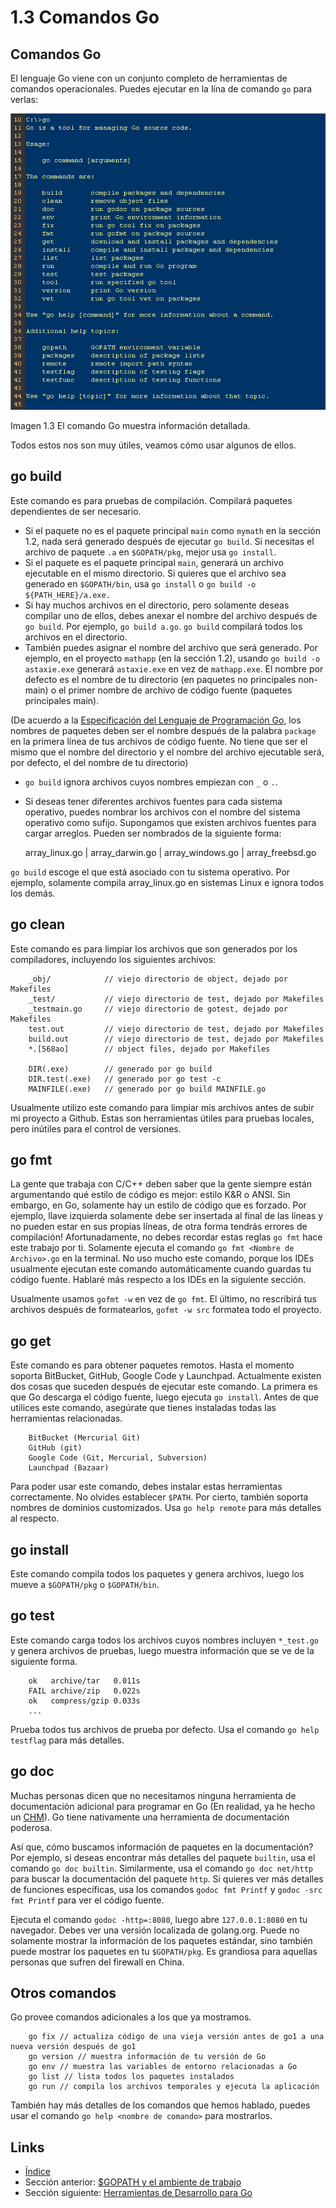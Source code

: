# 1.3 Comandos Go

## Comandos Go

El lenguaje Go viene con un conjunto completo de herramientas de comandos operacionales. Puedes ejecutar en la lína de comando `go` para verlas:

![](images/1.3.go.png?raw=true)

Imagen 1.3 El comando Go muestra información detallada.

Todos estos nos son muy útiles, veamos cómo usar algunos de ellos.

## go build

Este comando es para pruebas de compilación. Compilará paquetes dependientes de ser necesario.

- Si el paquete no es el paquete principal `main` como `mymath` en la sección 1.2, nada será generado después de ejecutar `go build`. Si necesitas el archivo de paquete `.a` en `$GOPATH/pkg`, mejor usa `go install`.
- Si el paquete es el paquete principal `main`, generará un archivo ejecutable en el mismo directorio. Si quieres que el archivo sea generado en `$GOPATH/bin`, usa `go install` o `go build -o ${PATH_HERE}/a.exe.`
- Si hay muchos archivos en el directorio, pero solamente deseas compilar uno de ellos, debes anexar el nombre del archivo después de `go build`. Por ejemplo, `go build a.go`. `go build` compilará todos los archivos en el directorio.
- También puedes asignar el nombre del archivo que será generado. Por ejemplo, en el proyecto `mathapp` (en la sección 1.2), usando `go build -o astaxie.exe` generará `astaxie.exe` en vez de `mathapp.exe`. El nombre por defecto es el nombre de tu directorio (en paquetes no principales non-main) o el primer nombre de archivo de código fuente (paquetes principales main).

(De acuerdo a la [Especificación del Lenguaje de Programación Go](https://golang.org/ref/spec), los nombres de paquetes deben ser el nombre después de la palabra `package` en la primera línea de tus archivos de código fuente. No tiene que ser el mismo que el nombre del directorio y el nombre del archivo ejecutable será, por defecto, el del nombre de tu directorio)

- `go build` ignora archivos cuyos nombres empiezan con `_` o `.`.
- Si deseas tener diferentes archivos fuentes para cada sistema operativo, puedes nombrar los archivos con el nombre del sistema operativo como sufijo. Supongamos que existen archivos fuentes para cargar arreglos. Pueden ser nombrados de la siguiente forma:

	array_linux.go | array_darwin.go | array_windows.go | array_freebsd.go

`go build` escoge el que está asociado con tu sistema operativo. Por ejemplo, solamente compila array_linux.go en sistemas Linux e ignora todos los demás.

## go clean

Este comando es para limpiar los archivos que son generados por los compiladores, incluyendo los siguientes archivos:
```
	_obj/            // viejo directorio de object, dejado por Makefiles
	_test/           // viejo directorio de test, dejado por Makefiles
	_testmain.go     // viejo directorio de gotest, dejado por Makefiles
	test.out         // viejo directorio de test, dejado por Makefiles
	build.out        // viejo directorio de test, dejado por Makefiles
	*.[568ao]        // object files, dejado por Makefiles

	DIR(.exe)        // generado por go build
	DIR.test(.exe)   // generado por go test -c
	MAINFILE(.exe)   // generado por go build MAINFILE.go
```
Usualmente utilizo este comando para limpiar mis archivos antes de subir mi proyecto a Github. Estas son herramientas útiles para pruebas locales, pero inútiles para el control de versiones.

## go fmt

La gente que trabaja con C/C++ deben saber que la gente siempre están argumentando qué estilo de código es mejor: estilo K&R o ANSI. Sin embargo, en Go, solamente hay un estilo de código que es forzado. Por ejemplo, llave izquierda solamente debe ser insertada al final de las líneas y no pueden estar en sus propias líneas, de otra forma tendrás errores de compilación! Afortunadamente, no debes recordar estas reglas `go fmt` hace este trabajo por ti. Solamente ejecuta el comando `go fmt <Nombre de Archivo>.go` en la terminal. No uso mucho este comando, porque los IDEs usualmente ejecutan este comando automáticamente cuando guardas tu código fuente. Hablaré más respecto a los IDEs en la siguiente sección.

Usualmente usamos `gofmt -w` en vez de `go fmt`. El último, no rescribirá tus archivos después de formatearlos, `gofmt -w src` formatea todo el proyecto.

## go get

Este comando es para obtener paquetes remotos. Hasta el momento soporta BitBucket, GitHub, Google Code y Launchpad. Actualmente existen dos cosas que suceden después de ejecutar este comando. La primera es que Go descarga el código fuente, luego ejecuta `go install`. Antes de que utilices este comando, asegúrate que tienes instaladas todas las herramientas relacionadas.
```
	BitBucket (Mercurial Git)
	GitHub (git)
	Google Code (Git, Mercurial, Subversion)
	Launchpad (Bazaar)
```
Para poder usar este comando, debes instalar estas herramientas correctamente. No olvides establecer `$PATH`. Por cierto, también soporta nombres de dominios customizados. Usa `go help remote` para más detalles al respecto.

## go install

Este comando compila todos los paquetes y genera archivos, luego los mueve a `$GOPATH/pkg` o `$GOPATH/bin`.

## go test

Este comando carga todos los archivos cuyos nombres incluyen `*_test.go` y genera archivos de pruebas, luego muestra información que se ve de la siguiente forma.
```
	ok   archive/tar   0.011s
	FAIL archive/zip   0.022s
	ok   compress/gzip 0.033s
	...
```
Prueba todos tus archivos de prueba por defecto. Usa el comando `go help testflag` para más detalles.

## go doc

Muchas personas dicen que no necesitamos ninguna herramienta de documentación adicional para programar en Go (En realidad, ya he hecho un [CHM](https://github.com/astaxie/godoc)). Go tiene nativamente una herramienta de documentación poderosa.

Así que, cómo buscamos información de paquetes en la documentación? Por ejemplo, si deseas encontrar más detalles del paquete `builtin`, usa el comando `go doc builtin`. Similarmente, usa el comando `go doc net/http` para buscar la documentación del paquete `http`. Si quieres ver más detalles de funciones específicas, usa los comandos `godoc fmt Printf` y `godoc -src fmt Printf` para ver el código fuente.

Ejecuta el comando `godoc -http=:8080`, luego abre `127.0.0.1:8080` en tu navegador. Debes ver una versión localizada de golang.org. Puede no solamente mostrar la información de los paquetes estándar, sino también puede mostrar los paquetes en tu `$GOPATH/pkg`. Es grandiosa para aquellas personas que sufren del firewall en China.

## Otros comandos

Go provee comandos adicionales a los que ya mostramos.
```
	go fix // actualiza código de una vieja versión antes de go1 a una nueva versión después de go1
	go version // muestra información de tu versión de Go
	go env // muestra las variables de entorno relacionadas a Go
	go list // lista todos los paquetes instalados
	go run // compila los archivos temporales y ejecuta la aplicación
```
También hay más detalles de los comandos que hemos hablado, puedes usar el comando `go help <nombre de comando>` para mostrarlos.

## Links

- [Índice](preface.md)
- Sección anterior: [$GOPATH y el ambiente de trabajo](01.2.md)
- Sección siguiente: [Herramientas de Desarrollo para Go](01.4.md)
